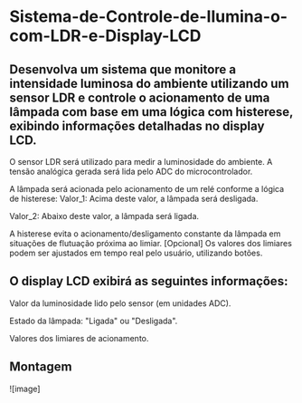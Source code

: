 # Sistema-de-Controle-de-Ilumina-o-com-LDR-e-Display-LCD

## Desenvolva um sistema que monitore a intensidade luminosa do ambiente utilizando um sensor LDR e controle o acionamento de uma lâmpada com base em uma lógica com histerese, exibindo informações detalhadas no display LCD.
 O sensor LDR será utilizado para medir a luminosidade do ambiente. A tensão analógica gerada será lida pelo ADC do microcontrolador.
 
 A lâmpada será acionada pelo acionamento de um relé conforme a lógica de histerese:
 Valor_1: Acima deste valor, a lâmpada será desligada.
 
 Valor_2: Abaixo deste valor, a lâmpada será ligada.
 
A histerese evita o acionamento/desligamento constante da lâmpada em situações de flutuação próxima ao limiar.
[Opcional] Os valores dos limiares podem ser ajustados em tempo real pelo usuário, utilizando botões.

## O display LCD exibirá as seguintes informações:

Valor da luminosidade lido pelo sensor (em unidades ADC).

Estado da lâmpada: "Ligada" ou "Desligada".

Valores dos limiares de acionamento.
## Montagem
![image]

